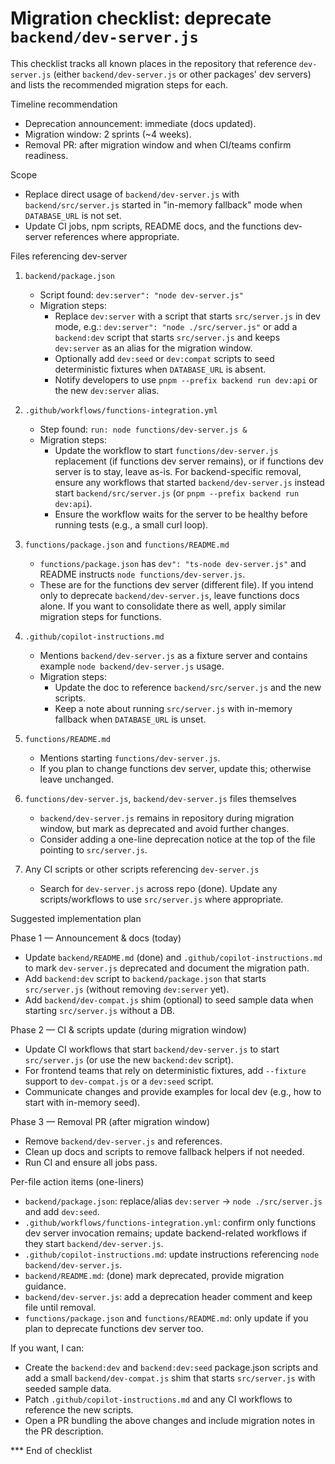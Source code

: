 # Migration checklist: deprecate `backend/dev-server.js`

This checklist tracks all known places in the repository that reference `dev-server.js` (either `backend/dev-server.js` or other packages' dev servers) and lists the recommended migration steps for each.

Timeline recommendation
- Deprecation announcement: immediate (docs updated).
- Migration window: 2 sprints (~4 weeks).
- Removal PR: after migration window and when CI/teams confirm readiness.

Scope
- Replace direct usage of `backend/dev-server.js` with `backend/src/server.js` started in "in-memory fallback" mode when `DATABASE_URL` is not set.
- Update CI jobs, npm scripts, README docs, and the functions dev-server references where appropriate.

Files referencing dev-server

1. `backend/package.json`
   - Script found: `dev:server": "node dev-server.js"`
   - Migration steps:
     - Replace `dev:server` with a script that starts `src/server.js` in dev mode, e.g.: `dev:server": "node ./src/server.js"` or add a `backend:dev` script that starts `src/server.js` and keeps `dev:server` as an alias for the migration window.
     - Optionally add `dev:seed` or `dev:compat` scripts to seed deterministic fixtures when `DATABASE_URL` is absent.
     - Notify developers to use `pnpm --prefix backend run dev:api` or the new `dev:server` alias.

2. `.github/workflows/functions-integration.yml`
   - Step found: `run: node functions/dev-server.js &`
   - Migration steps:
     - Update the workflow to start `functions/dev-server.js` replacement (if functions dev server remains), or if functions dev server is to stay, leave as-is. For backend-specific removal, ensure any workflows that started `backend/dev-server.js` instead start `backend/src/server.js` (or `pnpm --prefix backend run dev:api`).
     - Ensure the workflow waits for the server to be healthy before running tests (e.g., a small curl loop).

3. `functions/package.json` and `functions/README.md`
   - `functions/package.json` has `dev": "ts-node dev-server.js"` and README instructs `node functions/dev-server.js`.
   - These are for the functions dev server (different file). If you intend only to deprecate `backend/dev-server.js`, leave functions docs alone. If you want to consolidate there as well, apply similar migration steps for functions.

4. `.github/copilot-instructions.md`
   - Mentions `backend/dev-server.js` as a fixture server and contains example `node backend/dev-server.js` usage.
   - Migration steps:
     - Update the doc to reference `backend/src/server.js` and the new scripts.
     - Keep a note about running `src/server.js` with in-memory fallback when `DATABASE_URL` is unset.

5. `functions/README.md`
   - Mentions starting `functions/dev-server.js`.
   - If you plan to change functions dev server, update this; otherwise leave unchanged.

6. `functions/dev-server.js`, `backend/dev-server.js` files themselves
   - `backend/dev-server.js` remains in repository during migration window, but mark as deprecated and avoid further changes.
   - Consider adding a one-line deprecation notice at the top of the file pointing to `src/server.js`.

7. Any CI scripts or other scripts referencing `dev-server.js`
   - Search for `dev-server.js` across repo (done). Update any scripts/workflows to use `src/server.js` where appropriate.

Suggested implementation plan

Phase 1 — Announcement & docs (today)
- Update `backend/README.md` (done) and `.github/copilot-instructions.md` to mark `dev-server.js` deprecated and document the migration path.
- Add `backend:dev` script to `backend/package.json` that starts `src/server.js` (without removing `dev:server` yet).
- Add `backend/dev-compat.js` shim (optional) to seed sample data when starting `src/server.js` without a DB.

Phase 2 — CI & scripts update (during migration window)
- Update CI workflows that start `backend/dev-server.js` to start `src/server.js` (or use the new `backend:dev` script).
- For frontend teams that rely on deterministic fixtures, add `--fixture` support to `dev-compat.js` or a `dev:seed` script.
- Communicate changes and provide examples for local dev (e.g., how to start with in-memory seed).

Phase 3 — Removal PR (after migration window)
- Remove `backend/dev-server.js` and references.
- Clean up docs and scripts to remove fallback helpers if not needed.
- Run CI and ensure all jobs pass.

Per-file action items (one-liners)
- `backend/package.json`: replace/alias `dev:server` -> `node ./src/server.js` and add `dev:seed`.
- `.github/workflows/functions-integration.yml`: confirm only functions dev server invocation remains; update backend-related workflows if they start `backend/dev-server.js`.
- `.github/copilot-instructions.md`: update instructions referencing `node backend/dev-server.js`.
- `backend/README.md`: (done) mark deprecated, provide migration guidance.
- `backend/dev-server.js`: add a deprecation header comment and keep file until removal.
- `functions/package.json` and `functions/README.md`: only update if you plan to deprecate functions dev server too.

If you want, I can:
- Create the `backend:dev` and `backend:dev:seed` package.json scripts and add a small `backend/dev-compat.js` shim that starts `src/server.js` with seeded sample data.
- Patch `.github/copilot-instructions.md` and any CI workflows to reference the new scripts.
- Open a PR bundling the above changes and include migration notes in the PR description.

*** End of checklist
